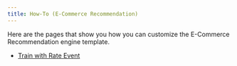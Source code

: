```yaml
---
title: How-To (E-Commerce Recommendation)
---
```


Here are the pages that show you how you can customize the E-Commerce Recommendation engine template.

- [Train with Rate Event](/templates/ecommercerecommendation/train-with-rate-event/)
